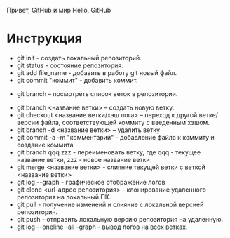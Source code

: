 Привет, GitHub и мир
Hello, GitHub

# Инструкция

+ git init - создать локальный репозиторий.
+ git status - состояние репозитория.
+ git add file_name - добавить в работу git новый файл.
+ git commit "коммит" - добавить коммит.
* git branch – посмотреть список веток в репозитории.
+ git branch <название ветки> – создать новую ветку.
+ git checkout <название ветки/хэш лога> – переход к другой ветке/версии файла, соответствующей коммиту с введенным хэшом.
+ git branch -d <название ветки> – удалить ветку
+ git commit -a -m "комментарий" - добавление файла к коммиту и создание коммита
+ git branch qqq zzz - переименовать ветку, где qqq - текущее название ветки, zzz - новое название ветки
+ git merge <название ветки> - слияние текущей ветки с веткой <название ветки>
+ git log --graph - графическое отображение логов
+ git clone <url-адрес репозитория> - клонирование удаленного репозитория на локальный ПК.
+ git pull - получение изменеий и слияние с локальной версией репозитория.
+ git push - отправить локальную версию репозитория на удаленную.
+ git log --oneline -all -graph - вывод логов на всех ветках.